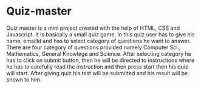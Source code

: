 # Quiz-master

Quiz master is a mini project created with the help of HTML, CSS and Javascript. It is basically a small quiz game.
In this quiz user has to give his name, emailId and has to select category of questions he want to answer. There are four category of questions provided namely Computer Sci., Mathematics, General Knowlege and Science.
After selecting category he has to click on submit button, then he will be directed to instructions where 
he has to carefully read the instruction and then press start then his quiz will start. After giving quiz his test will be submitted and his result will be shown to him.
